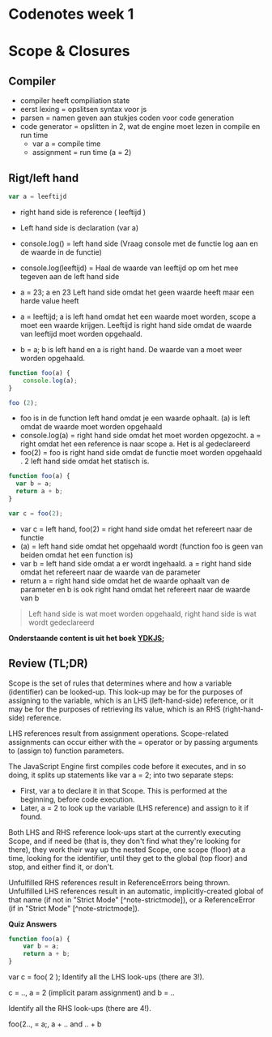 # Codenotes week 1

# Scope & Closures

## Compiler
* compiler heeft compiliation state
* eerst lexing = opslitsen syntax voor js
* parsen = namen geven aan stukjes coden voor code generation
* code generator = opslitten in 2, wat de engine moet lezen in compile en run time
  * var a = compile time
  * assignment = run time (a = 2)

## Rigt/left hand

```javascript
var a = leeftijd
```

* right hand side is reference ( leeftijd )
* Left hand side is declaration (var a)

* console.log() = left hand side (Vraag console met de functie log aan en de waarde in de functie)
* console.log(leeftijd) = Haal de waarde van leeftijd op om het mee tegeven aan de left hand side

* a = 23;  a en 23 Left hand side omdat het geen waarde heeft maar een harde value heeft
* a = leeftijd; a is left hand omdat het een waarde moet worden, scope a moet een waarde krijgen. Leeftijd is right hand side omdat de waarde van leeftijd moet worden opgehaald.
* b = a; b is left hand en a is right hand. De waarde van a moet weer worden opgehaald.

```javascript
function foo(a) {
    console.log(a);
}

foo (2);
```

* foo is in de function left hand omdat je een waarde ophaalt. (a) is left omdat de waarde moet worden opgehaald
* console.log(a) = right hand side omdat het moet worden opgezocht. a = right omdat het een reference is naar scope a. Het is al gedeclareerd
* foo(2) = foo is right hand side omdat de functie moet worden opgehaald . 2 left hand side omdat het statisch is.

```javascript
function foo(a) {
  var b = a;
  return a + b;
}

var c = foo(2);
```

* var c = left hand, foo(2) = right hand side omdat het refereert naar de functie
* (a) = left hand side omdat het opgehaald wordt (function foo is geen van beiden omdat het een function is)
* var b = left hand side omdat a er wordt ingehaald. a = right hand side omdat het refereert naar de waarde van de parameter
* return a = right hand side omdat het de waarde ophaalt van de parameter en b is ook right hand omdat het refereert naar de waarde van b

> Left hand side is wat moet worden opgehaald, right hand side is wat wordt gedeclareerd


**Onderstaande content is uit het boek [YDKJS](https://github.com/getify/You-Dont-Know-JS/blob/master/scope%20%26%20closures/ch1.md);**
## Review (TL;DR)
Scope is the set of rules that determines where and how a variable (identifier) can be looked-up. This look-up may be for the purposes of assigning to the variable, which is an LHS (left-hand-side) reference, or it may be for the purposes of retrieving its value, which is an RHS (right-hand-side) reference.

LHS references result from assignment operations. Scope-related assignments can occur either with the = operator or by passing arguments to (assign to) function parameters.

The JavaScript Engine first compiles code before it executes, and in so doing, it splits up statements like var a = 2; into two separate steps:

* First, var a to declare it in that Scope. This is performed at the beginning, before code execution.
* Later, a = 2 to look up the variable (LHS reference) and assign to it if found.

Both LHS and RHS reference look-ups start at the currently executing Scope, and if need be (that is, they don't find what they're looking for there), they work their way up the nested Scope, one scope (floor) at a time, looking for the identifier, until they get to the global (top floor) and stop, and either find it, or don't.

Unfulfilled RHS references result in ReferenceErrors being thrown. Unfulfilled LHS references result in an automatic, implicitly-created global of that name (if not in "Strict Mode" [^note-strictmode]), or a ReferenceError (if in "Strict Mode" [^note-strictmode]).

**Quiz Answers**
```javascript
function foo(a) {
	var b = a;
	return a + b;
}
```

var c = foo( 2 );
Identify all the LHS look-ups (there are 3!).

c = .., a = 2 (implicit param assignment) and b = ..

Identify all the RHS look-ups (there are 4!).

foo(2.., = a;, a + .. and .. + b